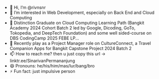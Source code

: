 - 👋 Hi, I’m @rivnsnr
- 👀 I’m interested in Web Development, especially on Back End and Cloud Computing
- 🌱 Distinction Graduate on Cloud Computing Learning Path (Bangkit Academy 2024 Cohort Batch 2 led by Google, Dicoding, GoTo, Tokopedia, and DeepTech Foundation) and some well sided-course on DBS CodingCamp 2025 FEBE LP...
- 💞️ Recently play as a Project Manager role on CultureConnect, a Travel Companion Apps for Bangkit Capstone Project 2024 Batch 2
- 📫 How to reach me? then u just copy this url -> linktr.ee/SinarivanPermananjung
- 😄 Pronouns: he/his/him/mas/lur/bang/bro
- ⚡ Fun fact: just impulsive person

<!---
Rivan-Permana/Rivan-Permana is a ✨ special ✨ repository because its `README.md` (this file) appears on your GitHub profile.
You can click the Preview link to take a look at your changes.
--->
